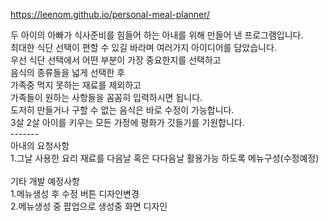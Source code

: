https://leenom.github.io/personal-meal-planner/ <br>

두 아이의 아빠가 식사준비를 힘들어 하는 아내를 위해 만들어 낸 프로그램입니다. <br>
최대한 식단 선택이 편할 수 있길 바라며 여러가지 아이디어를 담았습니다. <br>
우선 식단 선택에서 어떤 부분이 가장 중요한지를 선택하고 <br>
음식의 종류들을 넓게 선택한 후 <br>
가족중 먹지 못하는 재료를 제외하고 <br>
가족들이 원하는 사항들을 꼼꼼히 입력하시면 됩니다. <br>
도저히 만들거나 구할 수 없는 음식은 바로 수정이 가능합니다. <br>
3살 2살 아이를 키우는 모든 가정에 평화가 깃들기를 기원합니다. <br>
-------<br>
아내의 요청사항 <br>
1.그날 사용한 요리 재료를 다음날 혹은 다다음날 활용가능 하도록 메뉴구성(수정예정)<br>
<br>
기타 개발 예정사항<br>
1.메뉴생성 후 수정 버튼 디자인변경<br>
2.메뉴생성 중 팝업으로 생성중 화면 디자인
